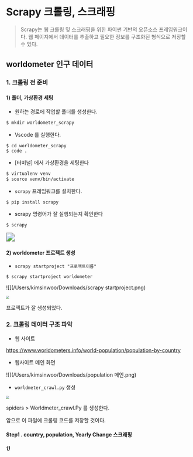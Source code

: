 # Scrapy 크롤링, 스크래핑

> Scrapy는 웹 크롤링 및 스크래핑을 위한 파이썬 기반의  오픈소스 프레임워크이다. 웹 페이지에서 데이터를 추출하고 필요한 정보를 구조화된 형식으로 저장할 수 있다.



## worldometer 인구 데이터 

### 1. 크롤링 전 준비

#### 1) 폴더, 가상환경 세팅

- 원하는 경로에 작업할 폴더를 생성한다.

```bash
$ mkdir worldometer_scrapy
```



- Vscode 를 실행한다.

```
$ cd worldometer_scrapy
$ code .
```



- [터미널] 에서 가상환경을 세팅한다

```bash
$ virtualenv venv
$ source venv/bin/activate
```



- `scrapy` 프레임워크를 설치한다.

```
$ pip install scrapy
```



- scrapy 명령어가 잘 실행되는지 확인한다

```
$ scrapy
```

<img src="/Users/kimsinwoo/Downloads/scrapy 명령어 실행.png" style="zoom:150%;" />



#### 2) worldometer 프로젝트 생성

- `scrapy startproject "프로젝트이름"`

```
$ scrapy startproject worldometer
```

![](/Users/kimsinwoo/Downloads/scrapy startproject.png)

<img src="/Users/kimsinwoo/Downloads/worldmeter 생성.png" style="zoom:50%;" />

프로젝트가 잘 생성되었다.



### 2. 크롤링 데이터 구조 파악

- 웹 사이트

https://www.worldometers.info/world-population/population-by-country

- 웹사이트 메인 화면

![](/Users/kimsinwoo/Downloads/population 메인.png)



- `worldmeter_crawl.py` 생성

<img src="/Users/kimsinwoo/Downloads/worldmeter_crawl 생성.png" style="zoom:50%;" />

spiders > Worldmeter_crawl.Py 를 생성한다.

앞으로 이 파일에 크롤링 코드를 저장할 것이다.



#### Step1 . country, population, Yearly Change 스크래핑

##### 1) 

